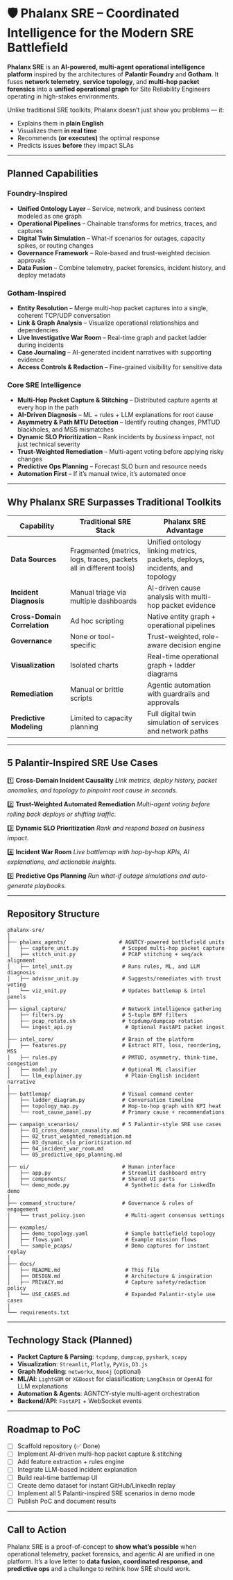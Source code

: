 # 🛡️ Phalanx SRE – Coordinated Intelligence for the Modern SRE Battlefield

**Phalanx SRE** is an **AI-powered, multi-agent operational intelligence platform** inspired by the architectures of **Palantir Foundry** and **Gotham**.
It fuses **network telemetry**, **service topology**, and **multi-hop packet forensics** into a **unified operational graph** for Site Reliability Engineers operating in high-stakes environments.

Unlike traditional SRE toolkits, Phalanx doesn’t just show you problems — it:
- Explains them in **plain English**
- Visualizes them **in real time**
- Recommends **(or executes)** the optimal response
- Predicts issues **before** they impact SLAs

---

## Planned Capabilities

### **Foundry-Inspired**
- **Unified Ontology Layer** – Service, network, and business context modeled as one graph
- **Operational Pipelines** – Chainable transforms for metrics, traces, and captures
- **Digital Twin Simulation** – What-if scenarios for outages, capacity spikes, or routing changes
- **Governance Framework** – Role-based and trust-weighted decision approvals
- **Data Fusion** – Combine telemetry, packet forensics, incident history, and deploy metadata

### **Gotham-Inspired**
- **Entity Resolution** – Merge multi-hop packet captures into a single, coherent TCP/UDP conversation
- **Link & Graph Analysis** – Visualize operational relationships and dependencies
- **Live Investigative War Room** – Real-time graph and packet ladder during incidents
- **Case Journaling** – AI-generated incident narratives with supporting evidence
- **Access Controls & Redaction** – Fine-grained visibility for sensitive data

### **Core SRE Intelligence**
- **Multi-Hop Packet Capture & Stitching** – Distributed capture agents at every hop in the path
- **AI-Driven Diagnosis** – ML + rules + LLM explanations for root cause
- **Asymmetry & Path MTU Detection** – Identify routing changes, PMTUD blackholes, and MSS mismatches
- **Dynamic SLO Prioritization** – Rank incidents by *business* impact, not just technical severity
- **Trust-Weighted Remediation** – Multi-agent voting before applying risky changes
- **Predictive Ops Planning** – Forecast SLO burn and resource needs
- **Automation First** – If it’s manual twice, it’s automated once

---

## Why Phalanx SRE Surpasses Traditional Toolkits

| Capability | Traditional SRE Stack | **Phalanx SRE** Advantage |
|------------|----------------------|---------------------------|
| **Data Sources** | Fragmented (metrics, logs, traces, packets all in different tools) | Unified ontology linking metrics, packets, deploys, incidents, and topology |
| **Incident Diagnosis** | Manual triage via multiple dashboards | AI-driven cause analysis with multi-hop packet evidence |
| **Cross-Domain Correlation** | Ad hoc scripting | Native entity graph + operational pipelines |
| **Governance** | None or tool-specific | Trust-weighted, role-aware decision engine |
| **Visualization** | Isolated charts | Real-time operational graph + ladder diagrams |
| **Remediation** | Manual or brittle scripts | Agentic automation with guardrails and approvals |
| **Predictive Modeling** | Limited to capacity planning | Full digital twin simulation of services and network paths |

---

## 5 Palantir-Inspired SRE Use Cases

1️⃣ **Cross-Domain Incident Causality**
_Link metrics, deploy history, packet anomalies, and topology to pinpoint root cause in seconds._

2️⃣ **Trust-Weighted Automated Remediation**
_Multi-agent voting before rolling back deploys or shifting traffic._

3️⃣ **Dynamic SLO Prioritization**
_Rank and respond based on *business impact*._

4️⃣ **Incident War Room**
_Live battlemap with hop-by-hop KPIs, AI explanations, and actionable insights._

5️⃣ **Predictive Ops Planning**
_Run what-if outage simulations and auto-generate playbooks._

---

## Repository Structure

```plaintext
phalanx-sre/
│
├── phalanx_agents/                 # AGNTCY-powered battlefield units
│   ├── capture_unit.py              # Scoped multi-hop packet capture
│   ├── stitch_unit.py               # PCAP stitching + seq/ack alignment
│   ├── intel_unit.py                # Runs rules, ML, and LLM diagnosis
│   ├── advisor_unit.py              # Suggests/remediates with trust voting
│   └── viz_unit.py                  # Updates battlemap & intel panels
│
├── signal_capture/                  # Network intelligence gathering
│   ├── filters.py                   # 5-tuple BPF filters
│   ├── pcap_rotate.sh               # tcpdump/dumpcap rotation
│   └── ingest_api.py                 # Optional FastAPI packet ingest
│
├── intel_core/                      # Brain of the platform
│   ├── features.py                  # Extract RTT, loss, reordering, MSS
│   ├── rules.py                     # PMTUD, asymmetry, think-time, congestion
│   ├── model.py                     # Optional ML classifier
│   └── llm_explainer.py              # Plain-English incident narrative
│
├── battlemap/                       # Visual command center
│   ├── ladder_diagram.py            # Conversation timeline
│   ├── topology_map.py              # Hop-to-hop graph with KPI heat
│   └── root_cause_panel.py          # Primary cause + recommendations
│
├── campaign_scenarios/              # 5 Palantir-style SRE use cases
│   ├── 01_cross_domain_causality.md
│   ├── 02_trust_weighted_remediation.md
│   ├── 03_dynamic_slo_prioritization.md
│   ├── 04_incident_war_room.md
│   └── 05_predictive_ops_planning.md
│
├── ui/                              # Human interface
│   ├── app.py                       # Streamlit dashboard entry
│   ├── components/                  # Shared UI parts
│   └── demo_mode.py                  # Synthetic data for LinkedIn demo
│
├── command_structure/               # Governance & rules of engagement
│   └── trust_policy.json             # Multi-agent consensus settings
│
├── examples/
│   ├── demo_topology.yaml            # Sample battlefield topology
│   ├── flows.yaml                    # Example mission flows
│   └── sample_pcaps/                 # Demo captures for instant replay
│
├── docs/
│   ├── README.md                     # This file
│   ├── DESIGN.md                     # Architecture & inspiration
│   ├── PRIVACY.md                    # Capture safety/redaction policy
│   └── USE_CASES.md                  # Expanded Palantir-style use cases
│
└── requirements.txt
```

---

## Technology Stack (Planned)
- **Packet Capture & Parsing**: `tcpdump`, `dumpcap`, `pyshark`, `scapy`
- **Visualization**: `Streamlit`, `Plotly`, `PyVis`, `D3.js`
- **Graph Modeling**: `networkx`, `Neo4j` (optional)
- **ML/AI**: `LightGBM` or `XGBoost` for classification; `LangChain` or `OpenAI` for LLM explanations
- **Automation & Agents**: AGNTCY-style multi-agent orchestration
- **Backend/API**: `FastAPI` + WebSocket events

---

## Roadmap to PoC
- [ ] Scaffold repository (✅ Done)
- [ ] Implement AI-driven multi-hop packet capture & stitching
- [ ] Add feature extraction + rules engine
- [ ] Integrate LLM-based incident explanation
- [ ] Build real-time battlemap UI
- [ ] Create demo dataset for instant GitHub/LinkedIn replay
- [ ] Implement all 5 Palantir-inspired SRE scenarios in demo mode
- [ ] Publish PoC and document results

---

## Call to Action
Phalanx SRE is a proof-of-concept to **show what’s possible** when operational telemetry, packet forensics, and agentic AI are unified in one platform.
It’s a love letter to **data fusion, coordinated response, and predictive ops** and a challenge to rethink how SRE should work.